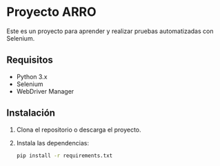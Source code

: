 # Proyecto ARRO

Este es un proyecto para aprender y realizar pruebas automatizadas con Selenium.

## Requisitos

- Python 3.x
- Selenium
- WebDriver Manager

## Instalación

1. Clona el repositorio o descarga el proyecto.
2. Instala las dependencias:

   ```bash
   pip install -r requirements.txt
